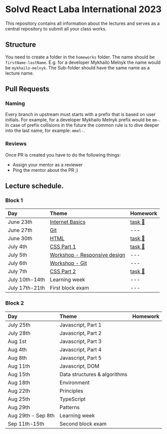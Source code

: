 # Solvd React Laba International 2023

This repository contains all information about the lectures and serves as a central repository to submit all your class works.

## Structure

You need to create a folder in the `homeworks` folder. The name should be `firstName-lastName`. E.g. for a developer Mykhailo Melnyk the name would be `mykhailo-melnyk`. The Sub-folder should have the same name as a lecture name.

## Pull Requests

### Naming


Every branch in upstream must starts with a prefix that is based on user initials. For example, for a developer Mykhailo Melnyk prefix would be `mm-`. In case of prefix collisions in the future the common rule is to dive deeper into the last name, for example: `mmel-`.

### Reviews

Once PR is created you have to do the following things:

- Assign your mentor as a reviewer
- Ping the mentor about the PR ;)

## Lecture schedule.

### Block 1

| Day           | Theme                                              | Homework                                      |
| :------------ | :------------------------------------------------- | :-------------------------------------------- |
| June 23th     | [Internet Basics](./lectures/01-basics/README.md)  | [task 🔗](./lectures/01-basics/task.md)       |
| June 27th     | [Git](./lectures/02-git/README.md)                 | ---                                           |
| June 30th     | [HTML](./lectures/03-html/README.md)               | [task 🔗](./lectures/03-html/task.md)         |
| July 4th      | [CSS Part 1](./lectures/04-css/README.md)          | [task 🔗](./lectures/04-css/task.md)          |
| July 5th      | [Workshop - Responsive design](./workshops/1-responsive_design.md)| ---                            |
| July 6th      | [Workshop - Git](./workshops/2-git.md)             | ---                                           |
| July 7th      | [CSS Part 2](./lectures/05-css-advanced/README.md) | [task 🔗](./lectures/05-css-advanced/task.md) |
| July 10th-14th | Learning week                                     | ---                                           |
| July 17th-21th | First block exam                                  | ---                                           |


### Block 2

| Day          | Theme                                                                         | Homework                                                        |
| :----------- | :---------------------------------------------------------------------------- | :-------------------------------------------------------------- |
| July 25th    | Javascript, Part 1                                                            |                                                                 |
| July 28th    | Javascript, Part 2                                                            |                                                                 |
| Aug 1st      | Javascript, Part 3                                                            |                                                                 |
| Aug 4th      | Javascript, Part 4                                                            |                                                                 |
| Aug 8th      | Javascript, Part 5                                                            |                                                                 |
| Aug 11th     | Javascript, DOM                                                               |                                                                 |
| Aug 15th     | Data structures & algorithms                                                  |                                                                 |
| Aug 18th     | Environment                                                                   |                                                                 |
| Aug 22th     | Principles                                                                    |                                                                 |
| Aug 25th     | TypeScript                                                                    |                                                                 |
| Aug 29th     | Patterns                                                                      |                                                                 |
| Aug 29th - Sep 8th | Learning week                                                           |                                                                 |
| Sep 11th-15th | Second block exam                                                            |                                                                 |
